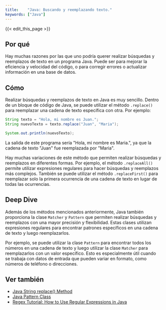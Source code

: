 ```yaml
---
title:    "Java: Buscando y reemplazando texto."
keywords: ["Java"]
---
```


{{< edit_this_page >}}

## Por qué

Hay muchas razones por las que uno podría querer realizar búsquedas y reemplazos de texto en un programa Java. Puede ser para mejorar la eficiencia y velocidad del código, o para corregir errores o actualizar información en una base de datos.

## Cómo

Realizar búsquedas y reemplazos de texto en Java es muy sencillo. Dentro de un bloque de código de Java, se puede utilizar el método `.replace()` para reemplazar una cadena de texto específica con otra. Por ejemplo:

```Java
String texto = "Hola, mi nombre es Juan.";
String nuevoTexto = texto.replace("Juan", "Maria");

System.out.println(nuevoTexto);
```

La salida de este programa sería "Hola, mi nombre es Maria.", ya que la cadena de texto "Juan" fue reemplazada por "Maria".

Hay muchas variaciones de este método que permiten realizar búsquedas y reemplazos en diferentes formas. Por ejemplo, el método `.replaceAll()` permite utilizar expresiones regulares para hacer búsquedas y reemplazos más complejos. También se puede utilizar el método `.replaceFirst()` para reemplazar solo la primera ocurrencia de una cadena de texto en lugar de todas las ocurrencias.

## Deep Dive

Además de los métodos mencionados anteriormente, Java también proporciona la clase `Matcher` y `Pattern` que permiten realizar búsquedas y reemplazos con una mayor precisión y flexibilidad. Estas clases utilizan expresiones regulares para encontrar patrones específicos en una cadena de texto y luego reemplazarlos.

Por ejemplo, se puede utilizar la clase `Pattern` para encontrar todos los números en una cadena de texto y luego utilizar la clase `Matcher` para reemplazarlos con un valor específico. Esto es especialmente útil cuando se trabaja con datos de entrada que pueden variar en formato, como números de teléfono o direcciones.

## Ver también

- [Java String replace() Method](https://www.w3schools.com/java/ref_string_replace.asp)
- [Java Pattern Class](https://www.baeldung.com/java-pattern)
- [Regex Tutorial: How to Use Regular Expressions in Java](https://www.youtube.com/watch?v=sXQxhojSdZM)